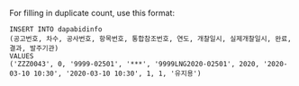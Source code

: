 For filling in duplicate count, use this format:

```
INSERT INTO dapabidinfo 
(공고번호, 차수, 공사번호, 항목번호, 통합참조번호, 연도, 개찰일시, 실제개찰일시, 완료, 결과, 발주기관) 
VALUES 
('ZZZ0043', 0, '9999-02501', '***', '9999LNG2020-02501', 2020, '2020-03-10 10:30', '2020-03-10 10:30', 1, 1, '유지용')
```